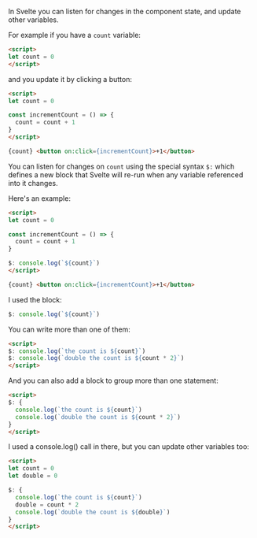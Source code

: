In Svelte you can listen for changes in the component state, and update other variables.

For example if you have a `count` variable:

```html
<script>
let count = 0
</script>
```

and you update it by clicking a button:

```html
<script>
let count = 0

const incrementCount = () => {
  count = count + 1
}
</script>

{count} <button on:click={incrementCount}>+1</button>
```

You can listen for changes on `count` using the special syntax `$:` which defines a new block that Svelte will re-run when any variable referenced into it changes.

Here's an example:

```html
<script>
let count = 0

const incrementCount = () => {
  count = count + 1
}

$: console.log(`${count}`)
</script>

{count} <button on:click={incrementCount}>+1</button>
```

I used the block:

```js
$: console.log(`${count}`)
```

You can write more than one of them:

```html
<script>
$: console.log(`the count is ${count}`)
$: console.log(`double the count is ${count * 2}`)
</script>
```

And you can also add a block to group more than one statement:

```html
<script>
$: {
  console.log(`the count is ${count}`)
  console.log(`double the count is ${count * 2}`)
}
</script>
```

I used a console.log() call in there, but you can update other variables too:

```html
<script>
let count = 0
let double = 0

$: {
  console.log(`the count is ${count}`)
  double = count * 2
  console.log(`double the count is ${double}`)
}
</script>
```
